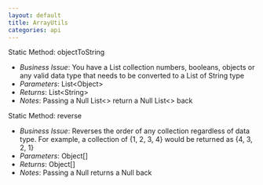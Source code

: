 ```yaml
---
layout: default
title: ArrayUtils
categories: api
---
```


<span class="intro">Static Method: objectToString</span>
* _Business Issue_: You have a List collection numbers, booleans, objects or any valid data type that needs to be converted to a List of String type
* _Parameters_: List&lt;Object&gt;
* _Returns_: List&lt;String&gt;
* _Notes_: Passing a Null List&lt;&gt; return a Null List&lt;&gt; back

<span class="intro">Static Method: reverse</span>
* _Business Issue_: Reverses the order of any collection regardless of data type. For example, a collection of {1, 2, 3, 4} would be returned as {4, 3, 2, 1}
* _Parameters_: Object[]
* _Returns_: Object[]
* _Notes_: Passing a Null returns a Null back
